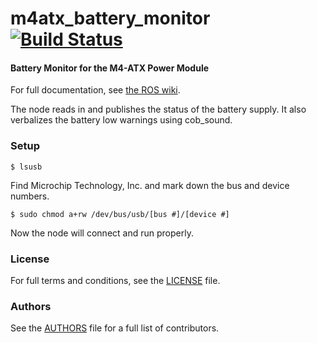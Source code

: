 m4atx_battery_monitor [![Build Status](https://api.travis-ci.org/WPI-RAIL/m4atx_battery_monitor.png)](https://travis-ci.org/WPI-RAIL/m4atx_battery_monitor)
=====================

#### Battery Monitor for the M4-ATX Power Module
For full documentation, see [the ROS wiki](http://ros.org/wiki/m4atx_battery_monitor).

The node reads in and publishes the status of the battery supply. It also verbalizes the battery low warnings using cob_sound.

### Setup
`$ lsusb`

Find Microchip Technology, Inc. and mark down the bus and device numbers.

`$ sudo chmod a+rw /dev/bus/usb/[bus #]/[device #]`

Now the node will connect and run properly.

### License
For full terms and conditions, see the [LICENSE](LICENSE) file.

### Authors
See the [AUTHORS](AUTHORS.md) file for a full list of contributors.
